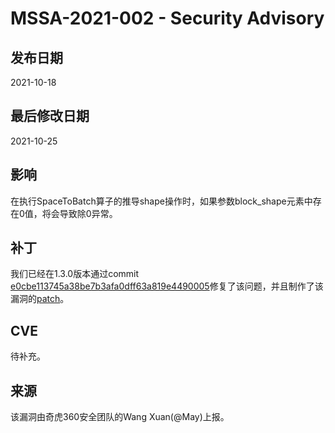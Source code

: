 # MSSA-2021-002 - Security Advisory

## 发布日期

2021-10-18

## 最后修改日期

2021-10-25

## 影响

在执行SpaceToBatch算子的推导shape操作时，如果参数block_shape元素中存在0值，将会导致除0异常。

## 补丁

我们已经在1.3.0版本通过commit [e0cbe113745a38be7b3afa0dff63a819e4490005](https://gitee.com/mindspore/mindspore/commit/e0cbe113745a38be7b3afa0dff63a819e4490005)修复了该问题，并且制作了该漏洞的[patch](https://gitee.com/mindspore/community/blob/master/security/cve_patch/mssa-2021-002.patch)。

## CVE

待补充。

## 来源

该漏洞由奇虎360安全团队的Wang Xuan(@May)上报。
